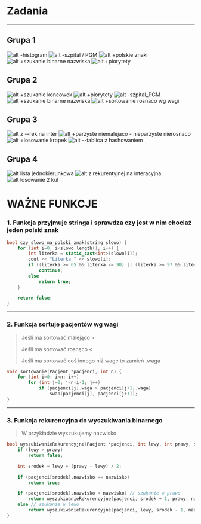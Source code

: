 # Zadania

---

## Grupa 1
![alt -histogram](20250126_203044.jpg)
![alt -szpital / PGM](20250126_203051.jpg)
![alt +polskie znaki](20250126_203126.jpg)
![alt +szukanie binarne nazwiska](20250126_203205.jpg)
![alt +piorytety](20250126_203153.jpg)


## Grupa 2
![alt +szukanie koncowek](462579167_617197550676557_7436047038297680426_n.png)
![alt +piorytety](472973934_1646242719311166_1687463524325255601_n.png)
![alt -szpital_PGM](474540930_1317567872611559_3321143730420751758_n.png)
![alt +szukanie binarne nazwiska](474546023_925806133033306_7486121946559395494_n.png)
![alt +sortowanie rosnaco wg wagi](474835424_1000734611884544_4833934253964448252_n.png)


## Grupa 3
![alt z --rek na inter](9eb80897-f2b7-497d-9384-1da4d827c5b8.jpg)
![alt +parzyste niemalejaco - nieparzyste nierosnaco](289ca97d-218c-4b94-85cb-a8f38519fc47.jpg)
![alt +losowanie kropek](f6a0c820-d126-4288-84b8-4dc0f1c0630a.jpg)
![alt --tablica z hashowaniem](f1070c06-7c65-4a96-a600-03ba445d2890.jpg)

## Grupa 4
![alt lista jednokierunkowa](4_1.PNG)
![alt z rekurentyjnej na interacyjna](4_2.PNG)
![alt losowanie 2 kul](4_3.PNG)


# WAŻNE FUNKCJE
### 1. Funkcja przyjmuje stringa i sprawdza czy jest w nim chociaż jeden polski znak
```cpp
bool czy_slowo_ma_polski_znak(string slowo) {
    for (int i=0; i<slowo.length(); i++) {
        int literka = static_cast<int>(slowo[i]);
        cout << "Literka " << slowo[i];
        if ((literka >= 65 && literka <= 90) || (literka >= 97 && literka <= 122))
            continue;
        else
            return true;
    }

    return false;
}
```
---
### 2. Funkcja sortuje pacjentów wg wagi
>  Jeśli ma sortować malejąco >
> 
>  Jeśli ma sortować rosnąco <
> 
>  Jeśli ma sortować coś innego niż wage to zamień .waga
```cpp
void sortowanie(Pacjent *pacjenci, int n) {
    for (int i=0; i<n; i++)
        for (int j=0; j<n-i-1; j++)
            if (pacjenci[j].waga > pacjenci[j+1].waga)
                swap(pacjenci[j], pacjenci[j+1]);
}
```
---
### 3. Funkcja rekurencyjna do wyszukiwania binarnego
> W przykładzie wyszukujemy nazwisko
```cpp
bool wyszukiwanieRekurencyjne(Pacjent *pacjenci, int lewy, int prawy, string nazwisko) {
    if (lewy > prawy)
        return false;

    int srodek = lewy + (prawy - lewy) / 2;

    if (pacjenci[srodek].nazwisko == nazwisko)
        return true;

    if (pacjenci[srodek].nazwisko < nazwisko) // szukanie w prawo
        return wyszukiwanieRekurencyjne(pacjenci, srodek + 1, prawy, nazwisko);
    else // szukanie w lewo
        return wyszukiwanieRekurencyjne(pacjenci, lewy, srodek - 1, nazwisko);
}
```